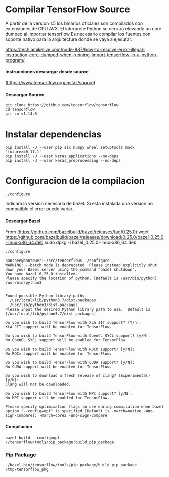 # Compilar TensorFlow Source

A partir de la version 1.5 los binarios oficiales son compilados con extensiones de CPU AVX.
El interprete Python se cerrara elevando un core dumped al importar tensorflow
Es necesario compilar los fuentes con soporte nativo para la arquitectura donde se vaya a ejecutar.

https://tech.amikelive.com/node-887/how-to-resolve-error-illegal-instruction-core-dumped-when-running-import-tensorflow-in-a-python-program/

#### Instrucciones descargar desde source
(https://www.tensorflow.org/install/source)



#### Descargar Source
	git clone https://github.com/tensorflow/tensorflow
	cd tensorflow
	git co v1.14.0

# Instalar dependencias
    pip install -U --user pip six numpy wheel setuptools mock 'future>=0.17.1'
    pip install -U --user keras_applications --no-deps
    pip install -U --user keras_preprocessing --no-deps


# Configuracion de la compilacion
	./configure

Indicara la version necesaria de bazel. Si esta instalada una version no compatible el error puede variar.

#### Descargar Bazel
From (https://github.com/bazelbuild/bazel/releases/tag/0.25.0)
	wget https://github.com/bazelbuild/bazel/releases/download/0.25.0/bazel_0.25.0-linux-x86_64.deb
	sudo dpkg -i bazel_0.25.0-linux-x86_64.deb

	./configure
```
banshee@bantower:~/src/tensorflow$ ./configure
WARNING: --batch mode is deprecated. Please instead explicitly shut down your Bazel server using the command "bazel shutdown".
You have bazel 0.25.0 installed.
Please specify the location of python. [Default is /usr/bin/python]: /usr/bin/python3


Found possible Python library paths:
  /usr/local/lib/python3.7/dist-packages
  /usr/lib/python3/dist-packages
Please input the desired Python library path to use.  Default is [/usr/local/lib/python3.7/dist-packages]

Do you wish to build TensorFlow with XLA JIT support? [Y/n]: 
XLA JIT support will be enabled for TensorFlow.

Do you wish to build TensorFlow with OpenCL SYCL support? [y/N]: 
No OpenCL SYCL support will be enabled for TensorFlow.

Do you wish to build TensorFlow with ROCm support? [y/N]: 
No ROCm support will be enabled for TensorFlow.

Do you wish to build TensorFlow with CUDA support? [y/N]: 
No CUDA support will be enabled for TensorFlow.

Do you wish to download a fresh release of clang? (Experimental) [y/N]: 
Clang will not be downloaded.

Do you wish to build TensorFlow with MPI support? [y/N]: 
No MPI support will be enabled for TensorFlow.

Please specify optimization flags to use during compilation when bazel option "--config=opt" is specified [Default is -march=native -Wno-sign-compare]: -march=core2 -Wno-sign-compare
```
    
    

#### Compilacion

	bazel build --config=opt //tensorflow/tools/pip_package:build_pip_package

### Pip Package
    ./bazel-bin/tensorflow/tools/pip_package/build_pip_package /tmp/tensorflow_pkg
